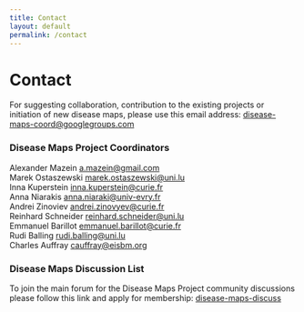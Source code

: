 ```yaml
---
title: Contact
layout: default
permalink: /contact
---
```


#  Contact

For suggesting collaboration, contribution to the existing projects or initiation of new disease maps, please use this email address: <a href="mailto:disease-maps-coord@googlegroups.com">disease-maps-coord@googlegroups.com</a>  

### Disease Maps Project Coordinators

Alexander Mazein <a href="mailto:a.mazein@gmail.com">a.mazein@gmail.com</a>  
Marek Ostaszewski <a href="mailto:marek.ostaszewski@uni.lu">marek.ostaszewski@uni.lu</a>  
Inna Kuperstein <a href="mailto:inna.kuperstein@curie.fr">inna.kuperstein@curie.fr</a>   
Anna Niarakis <a href="mailto:anna.niaraki@univ-evry.fr">anna.niaraki@univ-evry.fr</a>  
Andrei Zinoviev <a href="mailto:andrei.zinovyev@curie.fr">andrei.zinovyev@curie.fr</a>  
Reinhard Schneider <a href="mailto:reinhard.schneider@uni.lu">reinhard.schneider@uni.lu</a>  
Emmanuel Barillot <a href="mailto:emmanuel.barillot@curie.fr">emmanuel.barillot@curie.fr</a>  
Rudi Balling <a href="mailto:rudi.balling@uni.lu">rudi.balling@uni.lu</a>  
Charles Auffray <a href="mailto:cauffray@eisbm.org">cauffray@eisbm.org</a>


### Disease Maps Discussion List

To join the main forum for the Disease Maps Project community discussions please follow this link and apply for membership: <a href="https://groups.google.com/forum/#!forum/disease-maps-discuss" target="_blank">disease-maps-discuss</a>  
